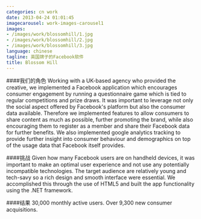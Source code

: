 ```yaml
---
categories: cn work
date: 2013-04-24 01:01:45
imagecarousel: work-images-carousel1
images:
- /images/work/blossomhill/1.jpg
- /images/work/blossomhill/2.jpg
- /images/work/blossomhill/3.jpg
language: chinese
tagline: 英国牌子的Facebook软件
title: Blossom Hill
---
```


####我们的角色
Working with a UK-based agency who provided the creative, we implemented a Facebook application which encourages consumer engagement by running a questionnaire game which is tied to regular competitions and prize draws. It was important to leverage not only the social aspect offered by Facebook's platform but also the consumer data available. Therefore we implemented features to allow consumers to share content as much as possible, further promoting the brand, while also encouraging them to register as a member and share their Facebook data for further benefits. We also implemented google analytics tracking to provide further insight into consumer behaviour and demographics on top of the usage data that Facebook itself provides.

####挑战
Given how many Facebook users are on handheld devices, it was important to make an optimal user experience and not use any potentially incompatible technologies. The target audience are relatively young and tech-savy so a rich design and smooth interface were essential. We accomplished this through the use of HTML5 and built the app functionality using the .NET framework.

####结果
30,000 monthly active users. Over 9,300 new consumer acquisitions.